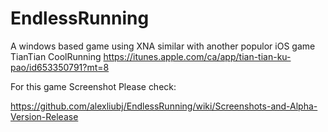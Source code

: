 EndlessRunning
==============

A windows based game using XNA similar with another populor iOS game TianTian CoolRunning https://itunes.apple.com/ca/app/tian-tian-ku-pao/id653350791?mt=8

For this game Screenshot Please check:

https://github.com/alexliubj/EndlessRunning/wiki/Screenshots-and-Alpha-Version-Release

